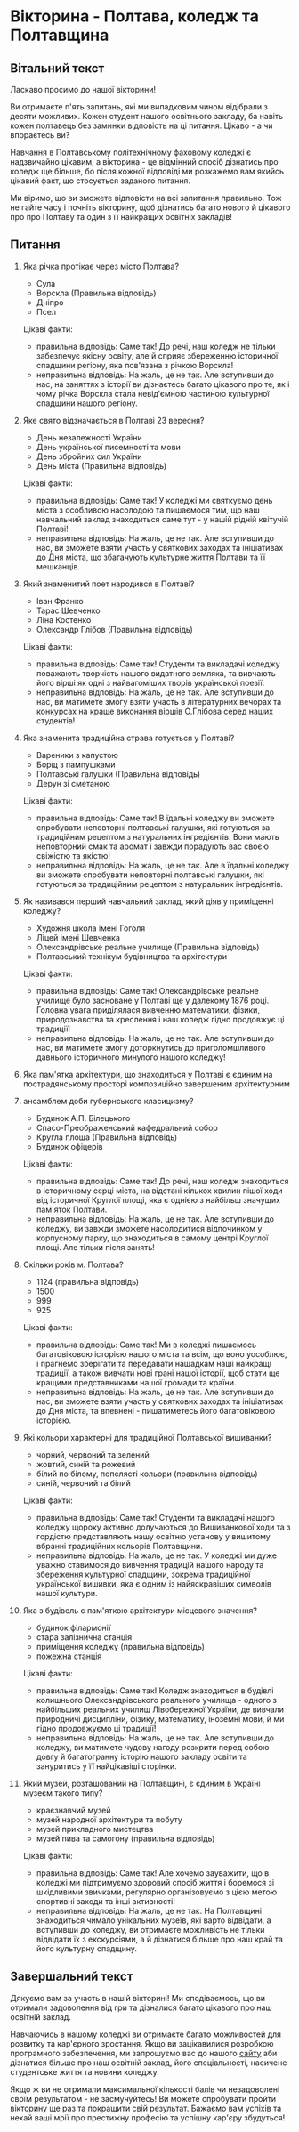 # Вікторина - Полтава, коледж та Полтавщина

## Вітальний текст

Ласкаво просимо до нашої вікторини! 

Ви отримаєте п'ять запитань, які ми випадковим чином відібрали з десяти можливих. Кожен студент нашого освітнього закладу, ба навіть кожен полтавець без заминки відповість на ці питання. Цікаво - а чи впораєтесь ви?

Навчання в Полтавському політехнічному фаховому коледжі є надзвичайно цікавим, а вікторина - це відмінний спосіб дізнатись про коледж ще більше, бо після кожної відповіді ми розкажемо вам якийсь цікавий факт, що стосується заданого питання. 

Ми віримо, що ви зможете відповісти на всі запитання правильно. Тож не гайте часу і почніть вікторину, щоб дізнатись багато нового й цікавого про про Полтаву та один з її найкращих освітніх закладів!

## Питання

1. Яка річка протікає через місто Полтава?
    * Сула
    * Ворскла (Правильна відповідь)
    * Дніпро
    * Псел

   Цікаві факти:
   
   * правильна відповідь: Саме так! До речі, наш коледж не тільки забезпечує якісну освіту, але й сприяє збереженню історичної 
   спадщини регіону, яка пов'язана з річкою Ворскла!
   * неправильна відповідь: На жаль, це не так. Але вступивши до нас, на заняттях з історії ви дізнаєтесь багато цікавого про те, 
   як і чому річка Ворскла стала невід'ємною частиною культурної спадщини нашого регіону.
    
1. Яке свято відзначається в Полтаві 23 вересня?
    * День незалежності України
    * День української писемності та мови
    * День збройних сил України
    * День міста (Правильна відповідь)

   Цікаві факти:
   
   * правильна відповідь: Саме так! У коледжі ми святкуємо день міста з особливою насолодою та пишаємося тим, що наш навчальний 
   заклад знаходиться саме тут - у нашій рідній квітучій Полтаві!
   * неправильна відповідь: На жаль, це не так. Але вступивши до нас, ви зможете взяти участь у святкових заходах та 
   ініціативах до Дня міста, що збагачують культурне життя Полтави та її мешканців.

1. Який знаменитий поет народився в Полтаві?
    * Іван Франко
    * Тарас Шевченко
    * Ліна Костенко
    * Олександр Глібов (Правильна відповідь)

   Цікаві факти:
   
   * правильна відповідь: Саме так! Студенти та викладачі коледжу поважають творчість нашого видатного земляка, 
   та вивчають його вірші як одні з найвагоміших творів української поезії.
   * неправильна відповідь: На жаль, це не так. Але вступивши до нас, ви матимете змогу взяти участь в літературних 
   вечорах та конкурсах на краще виконання віршів О.Глібова серед наших студентів!

1. Яка знаменита традиційна страва готується у Полтаві? 
    * Вареники з капустою
    * Борщ з пампушками
    * Полтавські галушки (Правильна відповідь)
    * Дерун зі сметаною
    
   Цікаві факти:
   
   * правильна відповідь: Саме так! В їдальні коледжу ви зможете спробувати неповторні полтавські галушки, 
   які готуються за традиційним рецептом з натуральних інгредієнтів. Вони мають неповторний смак та аромат і завжди порадують вас своєю свіжістю та якістю!
   * неправильна відповідь: На жаль, це не так. Але в їдальні коледжу ви зможете спробувати неповторні полтавські галушки, 
   які готуються за традиційним рецептом з натуральних інгредієнтів. 

1. Як називався перший навчальний заклад, який діяв у приміщенні коледжу?
    * Художня школа імені Гоголя
    * Ліцей імені Шевченка
    * Олександрівське реальне училище (Правильна відповідь)
    * Полтавський технікум будівництва та архітектури
    
   Цікаві факти:
   
   * правильна відповідь: Саме так! Олександрівське реальне училище було засноване у Полтаві ще у далекому 1876 році.
   Головна увага приділялася вивченню математики, фізики, природознавства та креслення і наш коледж гідно продовжує ці традиції!
   * неправильна відповідь: На жаль, це не так. Але вступивши до нас, ви матимете змогу доторкнутись до приголомшливого 
   давнього історичного минулого нашого коледжу!

1. Яка пам'ятка архітектури, що знаходиться у Полтаві є єдиним на пострадянському просторі композиційно завершеним архітектурним 
1. ансамблем доби губернського класицизму?
    * Будинок А.П. Білецького
    * Спасо-Преображенський кафедральний собор
    * Кругла площа (Правильна відповідь)
    * Будинок офіцерів
    
   Цікаві факти:
   
   * правильна відповідь: Саме так! До речі, наш коледж знаходиться в історичному серці міста, на відстані кількох хвилин 
   пішої ходи від історичної Круглої площі, яка є однією з найбільш значущих пам'яток Полтави.
   * неправильна відповідь: На жаль, це не так. Але вступивши до коледжу, ви завжди зможете насолодитися відпочинком у 
   корпусному парку, що знаходиться в самому центрі Круглої площі. Але тільки після занять!

1. Скільки років м. Полтава?
    * 1124 (правильна відповідь)
    * 1500
    * 999
    * 925
    
   Цікаві факти:
   
   * правильна відповідь: Саме так! Ми в коледжі пишаємось багатовіковою історією нашого міста та всім, що воно 
   уособлює, і прагнемо зберігати та передавати нащадкам наші найкращі традиції, а також вивчати нові грані нашої історії, 
   щоб стати ще кращими представниками нашої громади та країни.
   * неправильна відповідь: На жаль, це не так. Але вступивши до нас, ви зможете взяти участь у 
   святкових заходах та ініціативах до Дня міста, та впевнені - пишатиметесь його багатовіковою історією.

1. Які кольори характерні для традиційної Полтавської вишиванки?
    * чорний, червоний та зелений
    * жовтий, синій та рожевий
    * білий по білому, попелясті кольори (правильна відповідь)
    * синій, червоний та білий
    
   Цікаві факти:
   
   * правильна відповідь: Саме так! Студенти та викладачі нашого коледжу щороку активно долучаються до Вишиванкової 
   ходи та з гордістю представляють нашу освітню установу у вишитому вбранні традиційних кольорів Полтавщини.
   * неправильна відповідь: На жаль, це не так. У коледжі ми дуже уважно ставимося до вивчення традицій нашого народу 
   та збереження культурної спадщини, зокрема традиційної української вишивки, яка є одним із найяскравіших символів 
   нашої культури. 

1. Яка з будівель є пам'яткою архітектури місцевого значення?
    * будинок філармонії
    * стара залізнична станція
    * приміщення коледжу (правильна відповідь)
    * пожежна станція
    
   Цікаві факти:
   
   * правильна відповідь: Саме так! Коледж знаходиться в будівлі колишнього Олександрівського реального училища - 
   одного з найбільших реальних училищ Лівобережної України, де вивчали природничі дисципліни, фізику, математику, іноземні мови, 
   й ми гідно продовжуємо ці традиції! 
   * неправильна відповідь: На жаль, це не так. Але вступивши до коледжу, ви матимете чудову нагоду розкрити перед 
   собою довгу й багатогранну історію нашого закладу освіти та зануритись у її найцікавіші сторінки.

1. Який музей, розташований на Полтавщині, є єдиним в Україні музеєм такого типу?
    * краєзнавчий музей
    * музей народної архітектури та побуту
    * музей прикладного мистецтва
    * музей пива та самогону (правильна відповідь)
    
   Цікаві факти:
   
   * правильна відповідь: Саме так! Але хочемо зауважити, що в коледжі ми підтримуємо здоровий спосіб життя 
   і боремося зі шкідливими звичками, регулярно організовуємо з цією метою спортивні заходи та інші активності!
   * неправильна відповідь: На жаль, це не так. На Полтавщині знаходиться чимало унікальних музеїв, які варто відвідати, 
   а вступивши до коледжу, ви отримаєте можливість не тільки відвідати їх з екскурсіями, а й дізнатися більше про наш 
   край та його культурну спадщину.

## Завершальний текст

Дякуємо вам за участь в нашій вікторині! Ми сподіваємось, що ви отримали задоволення від гри та дізналися багато цікавого про наш освітній заклад.

Навчаючись в нашому коледжі ви отримаєте багато можливостей для розвитку та кар'єрного зростання. Якщо ви зацікавилися розробкою програмного забезпечення, ми запрошуємо вас до нашого [сайту](https://sites.google.com/polytechnic.co.cc/main) аби дізнатися більше про наш освітній заклад, його спеціальності, насичене студентське життя та новини коледжу.

Якщо ж ви не отримали максимальної кількості балів чи незадоволені своїм результатом - не засмучуйтесь! Ви можете спробувати пройти вікторину ще раз та покращити свій результат. Бажаємо вам успіхів та нехай ваші мрії про престижну професію та успішну кар'єру збудуться!
